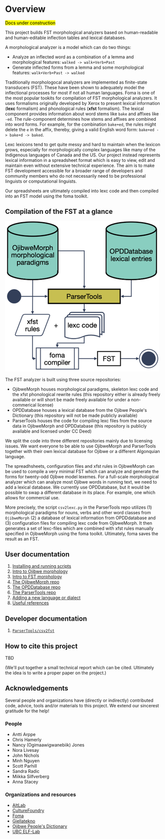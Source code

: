 # Overview

<mark>Docs under construction</mark>

This project builds FST morphological analyzers based on human-readable and human-editable inflection tables and lexical databases. 

A morphological analyzer is a model which can do two things:

* Analyze an inflected word as a combination of a lemma and morphological features: `walked -> walk+Verb+Past`
* Generate inflected forms from a lemma and some morphological features: `walk+Verb+Past -> walked`

Traditionally morphologocal analyzers are implemented as finite-state transducers (FST). These have been shown to adequately model the inflectional processes for most if not all human languages. Foma is one of the most popular tookits for compilation of FST morphological analyzers. It uses formalisms originally developed by Xerox to present lexical information (**lexc** formalism) and phonological rules (**xfst** formalism). The lexical component provides information about word stems like `bake` and affixes like `-ed`. The rule-component determines how stems and affixes are combined into word forms. For example, for the combination `bake+ed`, the rules might delete the `e` in the affix, thereby, giving a valid English word form: `bake+ed -> bake+d -> baked`.

Lexc lexicons tend to get quite messy and hard to maintain when the lexicon grows, especially for morphologically complex languages like many of the Indigenous languages of Canada and the US. Our project instead represents lexical information in a spreadsheet format which is easy to view, edit and maintain even without extensive technical experience. The aim is to make FST development accessible for a broader range of developers and community members who do not necessarily need to be professional linguists or computational linguists. 

Our spreadsheets are ultimately compiled into lexc code and then compiled into an FST model using the foma toolkit.  

## Compilation of the FST at a glance

<img src="img/flow_chart.png" width="500"/>

The FST analyzer is built using three source repositories:

* OjibweMorph houses morphological paradigms, skeleton lexc code and the xfst phonological rewrite rules (this repository either is already freely available or will short be made freely available for under a non-commerical license)
* OPDDatabase houses a lexical database from the Ojibwe People's Dictionary (this repository will not be made publicly available)
* ParserTools houses the code for compiling lexc files from the source data in OjibweMorph and OPDDatabase (this repository is publicly available and licensed under CC Deed)

We split the code into three different repositories mainly due to licensing issues. We want everyone to be able to use OjibweMorph and ParserTools together with their own lexical database for Ojibwe or a different Algonquian language.

The spreadhsheets, configuration files and xfst rules in OjibweMorph can be used to compile a very minimal FST which can analyze and generate the forms for twenty-odd Ojibwe model lexemes. For a full-scale morphological analyzer which can analyze most Ojibwe words in running text, we need to add a lexical database. We currently use OPDDatabase, but it would be possible to swap a different database in its place. For example, one which allows for commercial use. 

More precisely, the script `csv2lexc.py` in the ParserTools repo utilizes (1) morphological paradigms for nouns, verbs and other word classes from `OjibweMorph` (2) a database of lexical information from OPDDdatabase and (3) configuration files for compiling lexc code from OjibweMorph. It then generates a set of lexc-files which are combined with xfst rules manually specified in OjibweMorph using the foma toolkit. Ultimately, foma saves the result as an FST.

## User documentation

1. [Installing and running scripts](howto.md) 
2. [Intro to Ojibwe morphology](morphology.md) 
3. [Intro to FST morphology](fst.md)
4. [The OjibweMorph repo](ojibwemorph.md)
5. [The OPDDatabase repo](opddatabase.md)
6. [The ParserTools repo](parsertools.md)
7. [Adding a new language or dialect](addlanguage.md)
8. [Useful references](references.md)

## Developer documentation

1. [`ParserTools/csv2fst`](https://htmlpreview.github.io/?https://github.com/ELF-Lab/ParserTools/blob/master/csv2fst/docs/csv2fst_html_docs/index.html)

## How to cite this project

TBD 

(We'll put together a small technical report which can be cited. Ultimately the idea is to write a proper paper on the project.)

## Acknowledgements

Several people and organizations have (directly or indirectly) contributed code, advice, tools and/or materials to this project. We extend our sincerest gratitude for the help! 

### People

* Antti Arppe
* Chris Hamerly
* Nancy (Ogimaawigwanebiik) Jones
* Nora Livesay
* John Nichols
* Minh Nguyen
* Scott Parhill
* Sandra Radic
* Miikka Silfverberg
* Anna Stacey

### Organizations and resources

* [AltLab](https://altlab.ualberta.ca/)
* [CultureFoundry](https://www.culturefoundrystudios.com/)
* [Foma](https://fomafst.github.io/)
* [Giellatekno](https://giellatekno.uit.no/index.eng.html)
* [Ojibwe People's Dictionary](https://ojibwe.lib.umn.edu/about-ojibwe-language)
* [UBC ELF-Lab](https://github.com/ELF-Lab)

